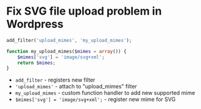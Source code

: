 # Fix SVG file upload problem in Wordpress

```php
add_filter('upload_mimes', 'my_upload_mimes');

function my_upload_mimes($mimes = array()) {
    $mimes['svg'] = 'image/svg+xml';
    return $mimes;
}
```

- `add_filter` - registers new filter
- `'upload_mimes'` - attach to "upload_mimes" filter
- `my_upload_mimes` - custom function handler to add new supported mime
- `$mimes['svg'] = 'image/svg+xml';` - register new mime for SVG


